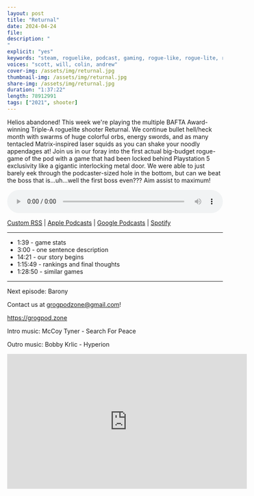 ```yaml
---
layout: post
title: "Returnal"
date: 2024-04-24
file: 
description: "
"
explicit: "yes" 
keywords: "steam, roguelike, podcast, gaming, rogue-like, rogue-lite, roguelite"
voices: "scott, will, colin, andrew"
cover-img: /assets/img/returnal.jpg
thumbnail-img: /assets/img/returnal.jpg
share-img: /assets/img/returnal.jpg
duration: "1:37:22"
length: 78912991
tags: ["2021", shooter]
---
```


Helios abandoned! This week we're playing the multiple BAFTA Award-winning Triple-A roguelite shooter Returnal. We continue bullet hell/heck month with swarms of huge colorful orbs, energy swords, and as many tentacled Matrix-inspired laser squids as you can shake your noodly appendages at! Join us in our foray into the first actual big-budget rogue-game of the pod with a game that had been locked behind Playstation 5 exclusivity like a gigantic interlocking metal door. We were able to just barely eek through the podcaster-sized hole in the bottom, but can we beat the boss that is...uh...well the first boss even??? Aim assist to maximum!

<div class="container">
  <audio controls style="width: 100%;">
    <source src="xxxxx" type="audio/mpeg">
  </audio>
</div>

[Custom RSS](https://grogpod.zone/feed.xml) | [Apple Podcasts](https://podcasts.apple.com/us/podcast/grogpod/id1650474911) | [Google Podcasts](https://podcasts.google.com/feed/aHR0cHM6Ly9ncm9ncG9kLnpvbmUvZmVlZC54bWw) | [Spotify](https://open.spotify.com/show/655SEhPUWIC77oO3hILe0b)

---
* 1:39 - game stats
* 3:00 - one sentence description
* 14:21 - our story begins
* 1:15:49 - rankings and final thoughts
* 1:28:50 - similar games

---



Next episode: Barony

Contact us at grogpodzone@gmail.com!

https://grogpod.zone

Intro music: McCoy Tyner - Search For Peace

Outro music: Bobby Krlic - Hyperion

<div class="embed-responsive embed-responsive-16by9">
<iframe width="560" height="315" src="https://www.youtube.com/embed/xxxxxx" title="YouTube video player" frameborder="0" allow="accelerometer; autoplay; clipboard-write; encrypted-media; gyroscope; picture-in-picture" allowfullscreen></iframe>
</div>
